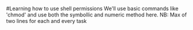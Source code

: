 #Learning how to use shell permissions
We'll use basic commands like 'chmod' and use both the symbollic and numeric method here. 
NB: Max of two lines for each and every task

